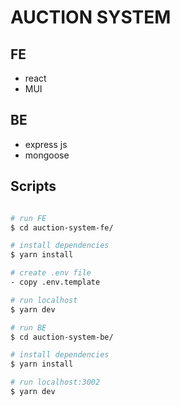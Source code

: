 # AUCTION SYSTEM

## FE

- react
- MUI

## BE

- express js
- mongoose

## Scripts

```bash

# run FE
$ cd auction-system-fe/

# install dependencies
$ yarn install

# create .env file
- copy .env.template

# run localhost
$ yarn dev

# run BE
$ cd auction-system-be/

# install dependencies
$ yarn install

# run localhost:3002
$ yarn dev
```
